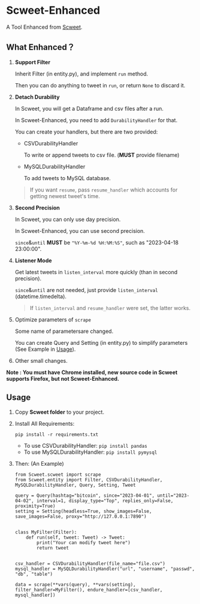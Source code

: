 

# Scweet-Enhanced

A Tool Enhanced from [Scweet](https://github.com/Altimis/Scweet).

## What Enhanced？

1. **Support Filter**

   Inherit Filter (in entity.py), and implement `run` method.

   Then you can do anything to tweet in `run`, or return `None` to discard it.

2. **Detach Durability**

   In Scweet, you will get a Dataframe and csv files after a run.

   In Scweet-Enhanced, you need to add `DurabilityHandler` for that. 

   You can create your handlers, but there are two provided:

   * CSVDurabilityHandler

     To write or append tweets to csv file. (**MUST** provide filename)

   * MySQLDurabilityHandler

     To add tweets to MySQL database.

   > If you want `resume`, pass `resume_handler` which accounts for getting newest tweet's time.

3. **Second Precision**

   In Scweet, you can only use day precision.

   In Scweet-Enhanced, you can use second precision.

   `since`&`until` **MUST** be `"%Y-%m-%d %H:%M:%S"`, such as "2023-04-18 23:00:00".

4. **Listener Mode**

   Get latest tweets in `listen_interval` more quickly (than in second precision).

   `since`&`until` are not needed, just provide `listen_interval` (datetime.timedelta).

   > If `listen_interval` and `resume_handler` were set, the latter works.

5. Optimize parameters of `scrape`

   Some name of parametersare changed.

   You can create Query and Setting (in entity.py) to simplify parameters (See Example in [Usage](#Usage)).

6. Other small changes.

**Note : You must have Chrome installed, new source code in Scweet supports Firefox, but not Scweet-Enhanced.**

## Usage

1. Copy **Scweet folder** to your project.

2. Install All Requirements:

   `pip install -r requirements.txt`

   * To use CSVDurabilityHandler: `pip install pandas`
   * To use MySQLDurabilityHandler: `pip install pymysql`

3. Then: (An Example)

   ```python3
   from Scweet.scweet import scrape
   from Scweet.entity import Filter, CSVDurabilityHandler, MySQLDurabilityHandler, Query, Setting, Tweet
   
   query = Query(hashtag="bitcoin", since="2023-04-01", until="2023-04-02", interval=1, display_type="Top", replies_only=False, proximity=True)
   setting = Setting(headless=True, show_images=False, save_images=False, proxy="http://127.0.0.1:7890")
   
   
   class MyFilter(Filter):
       def run(self, tweet: Tweet) -> Tweet:
           print("Your can modify tweet here")
           return tweet
   
   
   csv_handler = CSVDurabilityHandler(file_name="file.csv")
   mysql_handler = MySQLDurabilityHandler("url", "username", "passwd", "db", "table")
   
   data = scrape(**vars(query), **vars(setting), filter_handler=MyFilter(), endure_handler=[csv_handler, mysql_handler])
   ```
